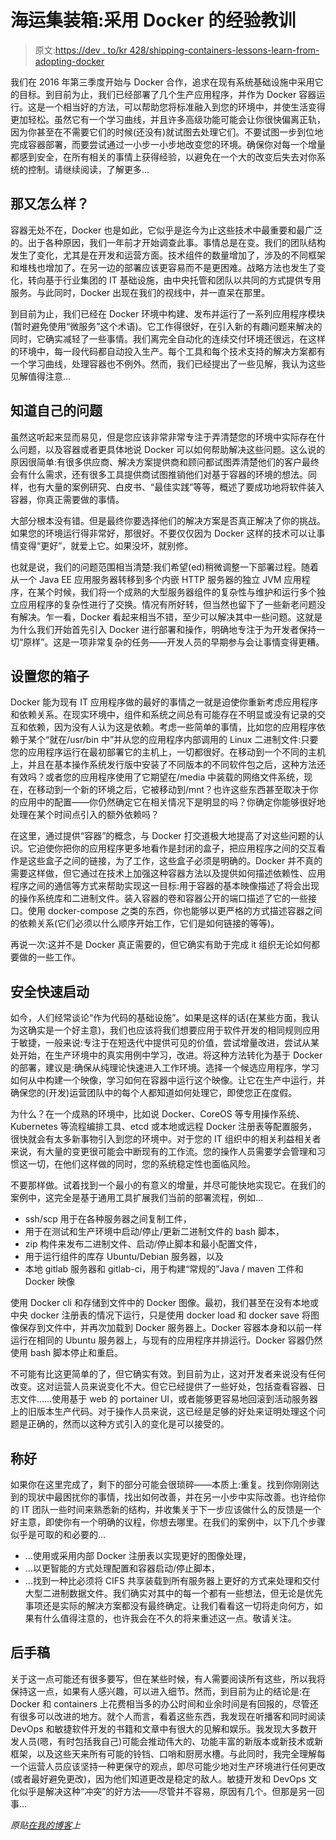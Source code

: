 # 海运集装箱:采用 Docker 的经验教训

> 原文:[https://dev . to/kr 428/shipping-containers-lessons-learn-from-adopting-docker](https://dev.to/kr428/shipping-containers-lessons-learnt-from-adopting-docker)

我们在 2016 年第三季度开始与 Docker 合作，追求在现有系统基础设施中采用它的目标。到目前为止，我们已经部署了几个生产应用程序，并作为 Docker 容器运行。这是一个相当好的方法，可以帮助您将标准融入到您的环境中，并使生活变得更加轻松。虽然它有一个学习曲线，并且许多高级功能可能会让你很快偏离正轨，因为你甚至在不需要它们的时候(还没有)就试图去处理它们。不要试图一步到位地完成容器部署，而要尝试通过一小步一小步地改变您的环境。确保你对每一个增量都感到安全，在所有相关的事情上获得经验，以避免在一个大的改变后失去对你系统的控制。请继续阅读，了解更多…

## 那又怎么样？

容器无处不在，Docker 也是如此，它似乎是迄今为止这些技术中最重要和最广泛的。出于各种原因，我们一年前才开始调查此事。事情总是在变。我们的团队结构发生了变化，尤其是在开发和运营方面。技术组件的数量增加了，涉及的不同框架和堆栈也增加了。在另一边的部署应该更容易而不是更困难。战略方法也发生了变化，转向基于行业集团的 IT 基础设施，由中央托管和团队以共同的方式提供专用服务。与此同时，Docker 出现在我们的视线中，并一直呆在那里。

到目前为止，我们已经在 Docker 环境中构建、发布并运行了一系列应用程序模块(暂时避免使用“微服务”这个术语)。它工作得很好，在引入新的有趣问题来解决的同时，它确实减轻了一些事情。我们离完全自动化的连续交付环境还很远，在这样的环境中，每一段代码都自动投入生产。每个工具和每个技术支持的解决方案都有一个学习曲线，处理容器也不例外。然而，我们已经提出了一些见解，我认为这些见解值得注意…

## 知道自己的问题

虽然这听起来显而易见，但是您应该非常非常专注于弄清楚您的环境中实际存在什么问题，以及容器或者更具体地说 Docker 可以如何帮助解决这些问题。这么说的原因很简单:有很多供应商、解决方案提供商和顾问都试图弄清楚他们的客户最终会有什么需求，还有很多工具提供商试图推销他们对基于容器的环境的想法。同样，也有大量的案例研究、白皮书、“最佳实践”等等，概述了要成功地将软件装入容器，你真正需要做的事情。

大部分根本没有错。但是最终你要选择他们的解决方案是否真正解决了你的挑战。如果您的环境运行得非常好，那很好。不要仅仅因为 Docker 这样的技术可以让事情变得“更好”，就爱上它。如果没坏，就别修。

也就是说，我们的问题范围相当清楚:我们希望(ed)稍微调整一下部署过程。随着从一个 Java EE 应用服务器转移到多个内嵌 HTTP 服务器的独立 JVM 应用程序，在某个时候，我们将一个成熟的大型服务器组件的复杂性与维护和运行多个独立应用程序的复杂性进行了交换。情况有所好转，但当然也留下了一些新老问题没有解决。乍一看，Docker 看起来相当不错，至少可以解决其中一些问题。这就是为什么我们开始首先引入 Docker 进行部署和操作，明确地专注于为开发者保持一切“原样”。这是一项非常复杂的任务——开发人员的早期参与会让事情变得更糟。

## 设置您的箱子

Docker 能为现有 IT 应用程序做的最好的事情之一就是迫使你重新考虑应用程序和依赖关系。在现实环境中，组件和系统之间总有可能存在不明显或没有记录的交互和依赖，因为没有人认为这是依赖。考虑一些简单的事情，比如您的应用程序依赖于某个“就在/usr/bin 中”并从您的应用程序内部调用的 Linux 二进制文件:只要您的应用程序运行在最初部署它的主机上，一切都很好。在移动到一个不同的主机上，并且在基本操作系统发行版中安装了不同版本的不同软件包之后，这种方法还有效吗？或者您的应用程序使用了它期望在/media 中装载的网络文件系统，现在，在移动到一个新的环境之后，它被移动到/mnt？也许这些东西甚至取决于你的应用中的配置——你仍然确定它在相关情况下是明显的吗？你确定你能够很好地处理在某个时间点引入的额外依赖吗？

在这里，通过提供“容器”的概念，与 Docker 打交道极大地提高了对这些问题的认识。它迫使你把你的应用程序更多地看作是封闭的盒子，把应用程序之间的交互看作是这些盒子之间的链接，为了工作，这些盒子必须是明确的。Docker 并不真的需要这样做，但它通过在技术上加强这种容器方法以及提供如何描述依赖性、应用程序之间的通信等方式来帮助实现这一目标:用于容器的基本映像描述了将会出现的操作系统库和二进制文件。装入容器的卷和容器公开的端口描述了它的一些接口。使用 docker-compose 之类的东西，你也能够以更严格的方式描述容器之间的依赖关系(它们必须以什么顺序开始工作，它们是如何链接的等等)。

再说一次:这并不是 Docker 真正需要的，但它确实有助于完成 it 组织无论如何都要做的一些工作。

## 安全快速启动

如今，人们经常谈论“作为代码的基础设施”。如果是这样的话(在某些方面，我认为这确实是一个好主意)，我们也应该将我们想要应用于软件开发的相同规则应用于敏捷，一般来说:专注于在短迭代中提供可见的价值，尝试增量改进，尝试从某处开始，在生产环境中的真实用例中学习，改进。将这种方法转化为基于 Docker 的部署，建议是:确保从纯理论快速进入工作环境。选择一个候选应用程序，学习如何从中构建一个映像，学习如何在容器中运行这个映像。让它在生产中运行，并确保您的(开发)运营团队中的每个人都知道如何处理它，即使您正在度假。

为什么？在一个成熟的环境中，比如说 Docker、CoreOS 等专用操作系统、Kubernetes 等流程编排工具、etcd 或本地或远程 Docker 注册表等配置服务，很快就会有太多新事物引入到您的环境中。对于您的 IT 组织中的相关利益相关者来说，有大量的变更很可能会中断现有的工作流。您的操作人员需要学会管理和习惯这一切，在他们这样做的同时，您的系统稳定性也面临风险。

不要那样做。试着找到一个最小的有意义的增量，并尽可能快地实现它。在我们的案例中，这完全是基于通用工具扩展我们当前的部署流程，例如…

*   ssh/scp 用于在各种服务器之间复制工件，
*   用于在测试和生产环境中启动/停止/更新二进制文件的 bash 脚本，
*   zip 构件来发布二进制文件、启动/停止脚本和最小配置文件，
*   用于运行组件的库存 Ubuntu/Debian 服务器，以及
*   本地 gitlab 服务器和 gitlab-ci，用于构建“常规的”Java / maven 工件和 Docker 映像

使用 Docker cli 和存储到文件中的 Docker 图像。最初，我们甚至在没有本地或中央 docker 注册表的情况下运行，只是使用 docker load 和 docker save 将图像保存到文件中，并再次加载到 Docker 服务器上。Docker 容器本身和以前一样运行在相同的 Ubuntu 服务器上，与现有的应用程序并排运行。Docker 容器仍然使用 bash 脚本停止和重启。

不可能有比这更简单的了，但它确实有效。到目前为止，这对开发者来说没有任何改变。这对运营人员来说变化不大。但它已经提供了一些好处，包括查看容器、日志文件……使用基于 web 的 portainer UI，或者能够更容易地回滚到活动服务器上的旧版本生产代码。对于操作人员来说，这已经是足够的好处来证明处理这个问题是正确的，然而以这种方式引入的变化是可以接受的。

## 称好

如果你在这里完成了，剩下的部分可能会很琐碎——本质上:重复。找到你刚刚达到的现状中最困扰你的事情，找出如何改善，并在另一小步中实际改善。也许给你的 IT 团队一些时间来熟悉新的结构，并收集关于下一步应该做什么的反馈是一个好主意，即使你有一个明确的议程，你想去哪里。在我们的案例中，以下几个步骤似乎是可取的和必要的…

*   …使用或采用内部 Docker 注册表以实现更好的图像处理，
*   …以更智能的方式处理配置和容器启动/停止脚本，
*   …找到一种比必须将 CIFS 共享装载到所有服务器上更好的方式来处理和交付大型二进制数据文件。我们确实对其中的每一个都有一些想法，但无论是优先事项还是实际的解决方案都没有最终确定。让我们看看这一切将走向何方，如果有什么值得注意的，也许我会在不久的将来重述这一点。敬请关注。

## 后手稿

关于这一点可能还有很多要写，但在某些时候，有人需要阅读所有这些，所以我将保持这一点，如果有人感兴趣，可以进入细节。然而，到目前为止的结论是:在 Docker 和 containers 上花费相当多的办公时间和业余时间是有回报的，尽管还有很多可以改进的地方。就个人而言，看着这些东西，我发现在听播客和同时阅读 DevOps 和敏捷软件开发的书籍和文章中有很大的见解和娱乐。我发现大多数开发人员(嗯，有时包括我自己)可能会推动伟大的、功能丰富的新版本或新技术或新框架，以及这些天来所有可能的铃铛、口哨和厨房水槽。与此同时，我完全理解每一个运营人员应该坚持一种更保守的观点，即尽可能少地对生产环境进行任何更改(或者最好避免更改)，因为他们知道更改是稳定的敌人。敏捷开发和 DevOps 文化似乎是解决这种“冲突”的好方法——尽管并不容易，原因有几个。但那是另一回事…

*原贴[在我的博客](http://dm.zimmer428.net/2017/07/shipping-containers-lessons-learnt-from-adopting-docker/)上*